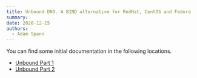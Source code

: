 ```yaml
---
title: Unbound DNS. A BIND alternative for RedHat, CentOS and Fedora
summary:
date: 2020-12-15
authors:
  - Adam Spann
---
```


You can find some initial documentation in the following locations.

- [Unbound Part 1](https://www.redhat.com/sysadmin/bound-dns)
- [Unbound Part 2](https://www.redhat.com/sysadmin/forwarding-dns-2)
